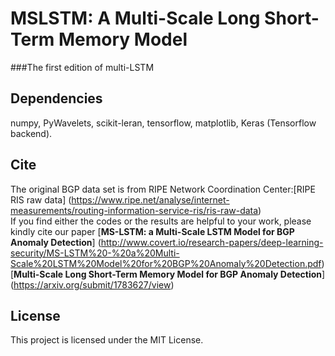 # MSLSTM: A Multi-Scale Long Short-Term Memory Model
###The first edition of multi-LSTM
## Dependencies
numpy,
PyWavelets,
scikit-leran,
tensorflow,
matplotlib,
Keras (Tensorflow backend).

## Cite
The original BGP data set is from RIPE Network Coordination Center:[RIPE RIS raw data] (https://www.ripe.net/analyse/internet-measurements/routing-information-service-ris/ris-raw-data)  
If you find either the codes or the results are helpful to your work, please kindly cite our paper 
[**MS-LSTM: a Multi-Scale LSTM Model for BGP Anomaly Detection**] (http://www.covert.io/research-papers/deep-learning-security/MS-LSTM%20-%20a%20Multi-Scale%20LSTM%20Model%20for%20BGP%20Anomaly%20Detection.pdf)
[**Multi-Scale Long Short-Term Memory Model for BGP Anomaly Detection**] (https://arxiv.org/submit/1783627/view)
## License
This project is licensed under the MIT License.
 

